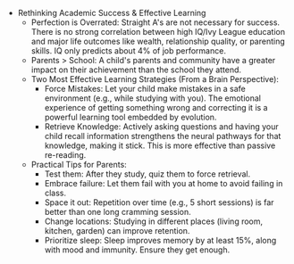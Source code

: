 - Rethinking Academic Success & Effective Learning
    - Perfection is Overrated: Straight A's are not necessary for success. There is no strong correlation between high IQ/Ivy League education and major life outcomes like wealth, relationship quality, or parenting skills. IQ only predicts about 4% of job performance.
    - Parents > School: A child's parents and community have a greater impact on their achievement than the school they attend.
    - Two Most Effective Learning Strategies (From a Brain Perspective):
        - Force Mistakes: Let your child make mistakes in a safe environment (e.g., while studying with you). The emotional experience of getting something wrong and correcting it is a powerful learning tool embedded by evolution.
        - Retrieve Knowledge: Actively asking questions and having your child recall information strengthens the neural pathways for that knowledge, making it stick. This is more effective than passive re-reading.
    - Practical Tips for Parents:
        - Test them: After they study, quiz them to force retrieval.
        - Embrace failure: Let them fail with you at home to avoid failing in class.
        - Space it out: Repetition over time (e.g., 5 short sessions) is far better than one long cramming session.
        - Change locations: Studying in different places (living room, kitchen, garden) can improve retention.
        - Prioritize sleep: Sleep improves memory by at least 15%, along with mood and immunity. Ensure they get enough.
